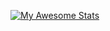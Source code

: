 [![My Awesome Stats](https://awesome-github-stats.azurewebsites.net/user-stats/brunohbrito)](https://git.io/awesome-stats-card)
<!---
web-dot/web-dot is a ✨ special ✨ repository because its `README.md` (this file) appears on your GitHub profile.
You can click the Preview link to take a look at your changes.
--->
